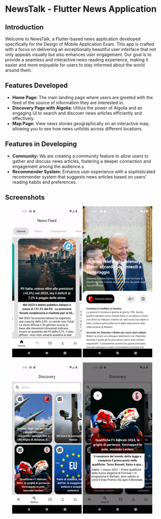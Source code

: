 # NewsTalk - Flutter News Application

## Introduction

Welcome to NewsTalk, a Flutter-based news application developed specifically for the Design of Mobile Application Exam. This app is crafted with a focus on delivering an exceptionally beautiful user interface that not only appeals visually but also enhances user engagement. Our goal is to provide a seamless and interactive news reading experience, making it easier and more enjoyable for users to stay informed about the world around them.

## Features Developed

- **Home Page:** The main landing page where users are greeted with the feed of the source of information they are interested in.
- **Discovery Page with Algolia:** Utilize the power of Algolia and an engaging UI to search and discover news articles efficiently and effectively.
- **Map Page:** View news stories geographically on an interactive map, allowing you to see how news unfolds across different locations.

## Features in Developing

- **Community:** We are creating a community feature to allow users to gather and discuss news articles, fostering a deeper connection and engagement among the audience.s
- **Recommender System:** Enhance user experience with a sophisticated recommender system that suggests news articles based on users' reading habits and preferences.
## Screenshots
<p align="center">
  <img src="Screenshots/Screenshot_HomePage.png" alt="Home Page" width="45%"/>
  <img src="Screenshots/Screenshot_ArticlePage.png" alt="Article Page" width="45%"/>
</p>
<p align="center">
  <img src="Screenshots/Screenshot_DiscoveryPage.png" alt="Discovery Page" width="45%"/>
  <img src="Screenshots/Screenshot_DisoveryPagePopUp.png" alt="Discovery Page 2" width="45%"/>
</p>